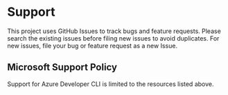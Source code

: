 # Support

This project uses GitHub Issues to track bugs and feature requests. Please search the existing issues before filing new issues to avoid duplicates.  For new issues, file your bug or feature request as a new Issue.

## Microsoft Support Policy  

Support for Azure Developer CLI is limited to the resources listed above.

[contribute]: https://github.com/Azure/modern-web-app-pattern-dotnet/blob/main/CONTRIBUTING.md
